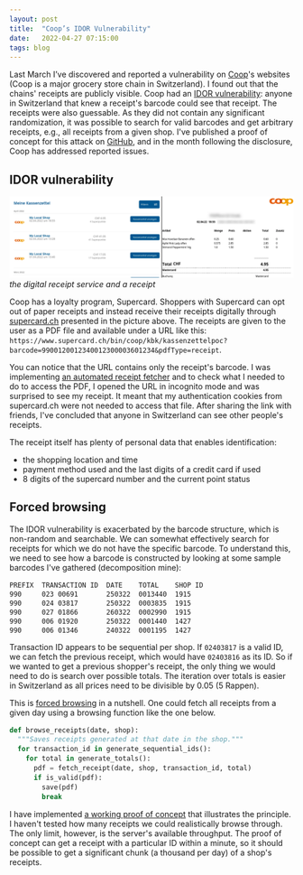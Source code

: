 ```yaml
---
layout: post
title:  "Coop’s IDOR Vulnerability"
date:   2022-04-27 07:15:00
tags: blog
---
```

Last March I’ve discovered and reported a vulnerability on [Coop][coop]'s
websites (Coop is a major grocery store chain in Switzerland). I found out that
the chains' receipts are publicly visible. Coop had an [IDOR
vulnerability][idor]: anyone in Switzerland that knew a receipt's barcode could
see that receipt. The receipts were also guessable. As they did not contain any
significant randomization, it was possible to search for valid barcodes and get
arbitrary receipts, e.g., all receipts from a given shop. I've published a
proof of concept for this attack on [GitHub][github], and in the month
following the disclosure, Coop has addressed reported issues.

## IDOR vulnerability

![the digital receipt service and a receipt](images/2022/meine-einkaeufe.webp)
_the digital receipt service and a receipt_

Coop has a loyalty program, Supercard. Shoppers with Supercard can opt out of
paper receipts and instead receive their receipts digitally through
[supercard.ch](https://supercard.ch) presented in the picture above. The
receipts are given to the user as a PDF file and available under a URL like
this:
`https://www.supercard.ch/bin/coop/kbk/kassenzettelpoc?barcode=9900120012340012300003601234&pdfType=receipt`.

You can notice that the URL contains only the receipt's barcode. I was
implementing [an automated receipt fetcher][findata-fetcher] and to check what
I needed to do to access the PDF, I opened the URL in incognito mode and was
surprised to see my receipt. It meant that my authentication cookies from
supercard.ch were not needed to access that file. After sharing the link with
friends, I've concluded that anyone in Switzerland can see other people's
receipts.

The receipt itself has plenty of personal data that enables identification:

* the shopping location and time
* payment method used and the last digits of a credit card if used
* 8 digits of the supercard number and the current point status

## Forced browsing

The IDOR vulnerability is exacerbated by the barcode structure, which is
non-random and searchable. We can somewhat effectively search for receipts for
which we do not have the specific barcode. To understand this, we need to see
how a barcode is constructed by looking at some sample barcodes I've gathered
(decomposition mine):

```plaintext
PREFIX  TRANSACTION ID  DATE    TOTAL    SHOP ID
990     023 00691       250322  0013440  1915
990     024 03817       250322  0003835  1915
990     027 01866       260322  0002990  1915
990     006 01920       250322  0001440  1427
990     006 01346       240322  0001195  1427
```

Transaction ID appears to be sequential per shop. If `02403817` is a valid ID,
we can fetch the previous receipt, which would have `02403816` as its ID. So if
we wanted to get a previous shopper's receipt, the only thing we would need to
do is search over possible totals. The iteration over totals is easier in
  Switzerland as all prices need to be divisible by 0.05 (5 Rappen).

This is [forced browsing][forced-browsing] in a nutshell. One could fetch all
receipts from a given day using a browsing function like the one below.

```python
def browse_receipts(date, shop):
  """Saves receipts generated at that date in the shop."""
  for transaction_id in generate_sequential_ids():
    for total in generate_totals():
      pdf = fetch_receipt(date, shop, transaction_id, total)
      if is_valid(pdf):
        save(pdf)
        break
```

I have implemented [a working proof of concept][github] that illustrates the
principle. I haven't tested how many receipts we could realistically browse
through. The only limit, however, is the server's available throughput. The
proof of concept can get a receipt with a particular ID within a minute, so it
should be possible to get a significant chunk (a thousand per day) of a shop's
receipts.

[coop]: https://en.wikipedia.org/wiki/Coop_(Switzerland)
[idor]: https://portswigger.net/web-security/access-control/idor
[github]: https://github.com/gregorias/supercard-idor
[findata-fetcher]: https://github.com/gregorias/findata-fetcher
[forced-browsing]: https://avinetworks.com/glossary/forceful-browsing/
